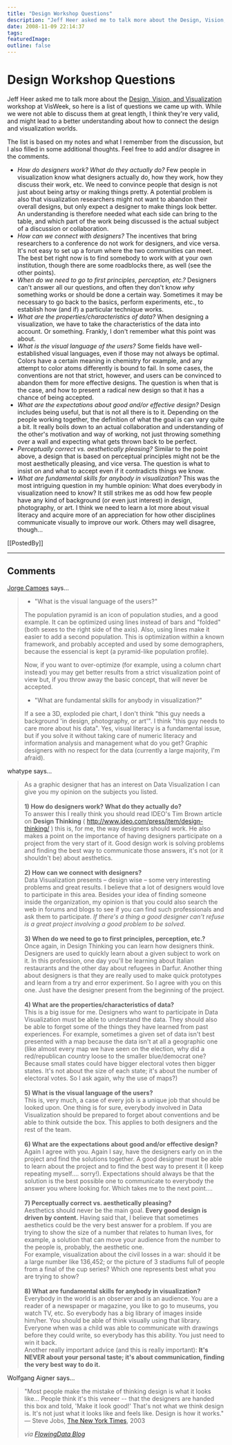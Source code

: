 ```yaml
---
title: "Design Workshop Questions"
description: "Jeff Heer asked me to talk more about the Design, Vision, and Visualization workshop at VisWeek, so here is a list of questions we came up with. While we were not able to discuss them at great length, I think they're very valid, and might lead to a better understanding about how to connect the design and visualization worlds."
date: 2008-11-09 22:14:37
tags: 
featuredImage: 
outline: false
---
```


# Design Workshop Questions

Jeff Heer asked me to talk more about the <a href="http://www.stonesc.com/Vis08_Workshop/">Design, Vision, and Visualization</a> workshop at VisWeek, so here is a list of questions we came up with. While we were not able to discuss them at great length, I think they're very valid, and might lead to a better understanding about how to connect the design and visualization worlds.

The list is based on my notes and what I remember from the discussion, but I also filled in some additional thoughts. Feel free to add and/or disagree in the comments.

- _How do designers work? What do they actually do?_ Few people in visualization know what designers actually do, how they work, how they discuss their work, etc. We need to convince people that design is not just about being artsy or making things pretty. A potential problem is also that visualization researchers might not want to abandon their overall designs, but only expect a designer to make things look better. An understanding is therefore needed what each side can bring to the table, and which part of the work being discussed is the actual subject of a discussion or collaboration.
- _How can we connect with designers?_ The incentives that bring researchers to a conference do not work for designers, and vice versa. It's not easy to set up a forum where the two communities can meet. The best bet right now is to find somebody to work with at your own institution, though there are some roadblocks there, as well (see the other points).
- _When do we need to go to first principles, perception, etc.?_ Designers can't answer all our questions, and often they don't know <em>why</em> something works or should be done a certain way. Sometimes it may be necessary to go back to the basics, perform experiments, etc., to establish how (and if) a particular technique works.
- _What are the properties/characteristics of data?_ When designing a visualization, we have to take the characteristics of the data into account. Or something. Frankly, I don't remember what this point was about.
- _What is the visual language of the users?_ Some fields have well-established visual languages, even if those may not always be optimal. Colors have a certain meaning in chemistry for example, and any attempt to color atoms differently is bound to fail. In some cases, the conventions are not that strict, however, and users can be convinced to abandon them for more effective designs. The question is when that is the case, and how to present a radical new design so that it has a chance of being accepted.
- _What are the expectations about good and/or effective design?_ Design includes being useful, but that is not all there is to it. Depending on the people working together, the definition of what the goal is can vary quite a bit. It really boils down to an actual collaboration and understanding of the other's motivation and way of working, not just throwing something over a wall and expecting what gets thrown back to be perfect.
- _Perceptually correct vs. aesthetically pleasing?_ Similar to the point above, a design that is based on perceptual principles might not be the most aesthetically pleasing, and vice versa. The question is what to insist on and what to accept even if it contradicts things we know.
- _What are fundamental skills for anybody in visualization?_ This was the most intriguing question in my humble opinion: What does everybody in visualization need to know? It still strikes me as odd how few people have any kind of background (or even just interest) in design, photography, or art. I think we need to learn a lot more about visual literacy and acquire more of an appreciation for how other disciplines communicate visually to improve our work. Others may well disagree, though…

[[PostedBy]]

<aside class="comments">

---
## Comments

<a href="http://charts.jorgecamoes.com" rel="nofollow noopener" target="_blank">Jorge Camoes</a> says…
>	<ul>
>	<li>"What is the visual language of the users?"</li>
>	</ul>
>	<p>The population pyramid is an icon of population studies, and a good example. It can be optimized using lines instead of bars and "folded" (both sexes to the right side of the axis). Also, using lines make it easier to add a second population. This is optimization within a known framework, and probably accepted and used by some demographers, because the essencial is kept (a pyramid-like population profile).</p>
>	<p>Now, if you want to over-optimize (for example, using a column chart instead) you may get better results from a strict visualization point of view but, if you throw away the basic concept, that will never be accepted.</p>
>	<ul>
>	<li>"What are fundamental skills for anybody in visualization?"</li>
>	</ul>
>	<p>If a see a 3D, exploded pie chart, I don't think "this guy needs a background 'in design, photography, or art'". I think "this guy needs to care more about his data". Yes, visual literacy is a fundamental issue, but if you solve it without taking care of numeric literacy and information analysis and management what do you get? Graphic designers with no respect for the data (currently a large majority, I'm afraid).</p>

whatype says…
>	<p>As a graphic designer that has an interest on Data Visualization I can give you my opinion on the subjects you listed.<br /> <br /><strong>1) How do designers work? What do they actually do?</strong><br />To answer this I really think you should read IDEO's Tim Brown article on <strong>Design Thinking</strong> ( <a href="http://www.ideo.com/press/item/design-thinking/" target="_blank">http://www.ideo.com/press/item/design-thinking/</a> ) this is, for me, the way designers should work. He also makes a point on the importance of having designers participate on a project from the very start of it. Good design work is solving problems and finding the best way to communicate those answers, it's not (or it shouldn't be) about aesthetics.<br /> <br /><strong>2) How can we connect with designers?</strong><br />Data Visualization presents &ndash; design wise &ndash; some very interesting problems and great results. I believe that a lot of designers would love to participate in this area. Besides your idea of finding someone inside the organization, my opinion is that you could also search the web in forums and blogs to see if you can find such professionals and ask them to participate. <em>If there's a thing a good designer can't refuse is a great project involving a good problem to be solved.</em><br /> <br /><strong>3) When do we need to go to first principles, perception, etc.?</strong><br />Once again, in Design Thinking you can learn how designers think. Designers are used to quickly learn about a given subject to work on it. In this profession, one day you'll be learning about Italian restaurants and the other day about refugees in Darfur. Another thing about designers is that they are really used to make quick prototypes and learn from a try and error experiment. So I agree with you on this one. Just have the designer present from the beginning of the project.<br /> <br /><strong>4) What are the properties/characteristics of data?</strong><br />This is a big issue for me. Designers who want to participate in Data Visualization must be able to understand the data. They should also be able to forget some of the things they have learned from past experiences. For example, sometimes a given set of data isn't best presented with a map because the data isn't at all a geographic one (like almost every map we have seen on the election, why did a red/republican country loose to the smaller blue/democrat one? Because small states could have bigger electoral votes then bigger states. It's not about the size of each state; it's about the number of electoral votes. So I ask again, why the use of maps?)<br /> <br /><strong>5) What is the visual language of the users?</strong><br />This is, very much, a case of every job is a unique job that should be looked upon. One thing is for sure, everybody involved in Data Visualization should be prepared to forget about conventions and be able to think outside the box. This applies to both designers and the rest of the team.<br /> <br /><strong>6) What are the expectations about good and/or effective design?</strong><br />Again I agree with you. Again I say, have the designers early on in the project and find the solutions together. A good designer must be able to learn about the project and to find the best way to present it (I keep repeating myself.... sorry!). Expectations should always be that the solution is the best possible one to communicate to everybody the answer you where looking for. Which takes me to the next point....<br /> <br /><strong>7) Perceptually correct vs. aesthetically pleasing?</strong><br />Aesthetics should never be the main goal. <strong>Every good design is driven by content.</strong> Having said that, I believe that sometimes aesthetics could be the very best answer for a problem. If you are trying to show the size of a number that relates to human lives, for example, a solution that can move your audience from the number to the people is, probably, the aesthetic one.<br /> For example, visualization about the civil losses in a war: should it be a large number like 136,452; or the picture of 3 stadiums full of people from a final of the cup series? Which one represents best what you are trying to show?<br /> <br /><strong>8) What are fundamental skills for anybody in visualization?</strong><br />Everybody in the world is an observer and is an audience. You are a reader of a newspaper or magazine, you like to go to museums, you watch TV, etc. So everybody has a big library of images inside him/her. You should be able of think visually using that library. Everyone when was a child was able to communicate with drawings before they could write, so everybody has this ability. You just need to win it back.<br /> Another really important advice (and this is really important): <strong>It's NEVER about your personal taste; it's about communication, finding the very best way to do it.</strong></p>

Wolfgang Aigner says…
>	<p>"Most people make the mistake of thinking design is what it looks like&hellip; People think it's this veneer -- that the designers are handed this box and told, 'Make it look good!' That's not what we think design is. It's not just what it looks like and feels like. Design is how it works."  &mdash; Steve Jobs, <a href="http://query.nytimes.com/gst/fullpage.html?res=9C02E7D8113BF933A05752C1A9659C8B63&amp;sec=&amp;spon=&amp;partner=permalink&amp;exprod=permalink">The New York Times</a>, 2003</p>
>	<p><em>via <a href="http://flowingdata.com/2008/10/31/steve-jobs-on-design/">FlowingData Blog</a></em></p>

</aside>

